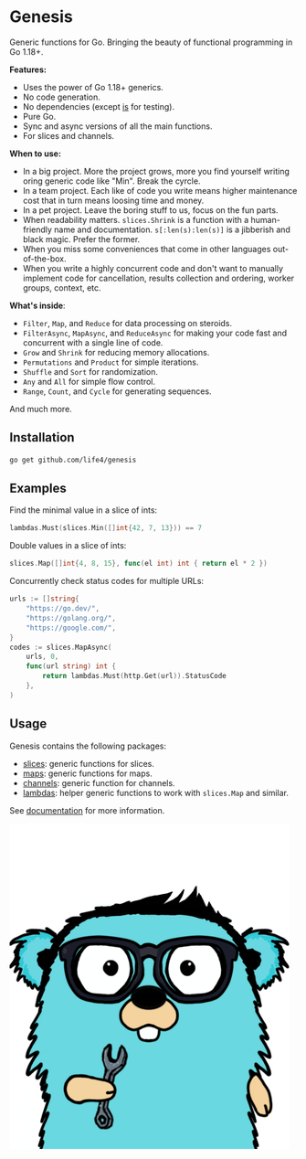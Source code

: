 # Genesis

Generic functions for Go. Bringing the beauty of functional programming in Go 1.18+.

**Features:**

+ Uses the power of Go 1.18+ generics.
+ No code generation.
+ No dependencies (except [is](https://github.com/matryer/is) for testing).
+ Pure Go.
+ Sync and async versions of all the main functions.
+ For slices and channels.

**When to use:**

+ In a big project. More the project grows, more you find yourself writing oring generic code like "Min". Break the cyrcle.
+ In a team project. Each like of code you write means higher maintenance cost that in turn means loosing time and money.
+ In a pet project. Leave the boring stuff to us, focus on the fun parts.
+ When readability matters. `slices.Shrink` is a function with a human-friendly name and documentation. `s[:len(s):len(s)]` is a jibberish and black magic. Prefer the former.
+ When you miss some conveniences that come in other languages out-of-the-box.
+ When you write a highly concurrent code and don't want to manually implement code for cancellation, results collection and ordering, worker groups, context, etc.

**What's inside**:

+ `Filter`, `Map`, and `Reduce` for data processing on steroids.
+ `FilterAsync`, `MapAsync`, and `ReduceAsync` for making your code fast and concurrent with a single line of code.
+ `Grow` and `Shrink` for reducing memory allocations.
+ `Permutations` and `Product` for simple iterations.
+ `Shuffle` and `Sort` for randomization.
+ `Any` and `All` for simple flow control.
+ `Range`, `Count`, and `Cycle` for generating sequences.

And much more.

## Installation

```bash
go get github.com/life4/genesis
```

## Examples

Find the minimal value in a slice of ints:

```go
lambdas.Must(slices.Min([]int{42, 7, 13})) == 7
```

Double values in a slice of ints:

```go
slices.Map([]int{4, 8, 15}, func(el int) int { return el * 2 })
```

Concurrently check status codes for multiple URLs:

```go
urls := []string{
	"https://go.dev/",
	"https://golang.org/",
	"https://google.com/",
}
codes := slices.MapAsync(
	urls, 0,
	func(url string) int {
		return lambdas.Must(http.Get(url)).StatusCode
	},
)
```

## Usage

Genesis contains the following packages:

+ [slices](https://pkg.go.dev/github.com/life4/genesis/slices): generic functions for slices.
+ [maps](https://pkg.go.dev/github.com/life4/genesis/maps): generic functions for maps.
+ [channels](https://pkg.go.dev/github.com/life4/genesis/channels): generic function for channels.
+ [lambdas](https://pkg.go.dev/github.com/life4/genesis/lambdas): helper generic functions to work with `slices.Map` and similar.

See [documentation](https://pkg.go.dev/github.com/life4/genesis) for more information.

![mascot image](./gopher.png)
